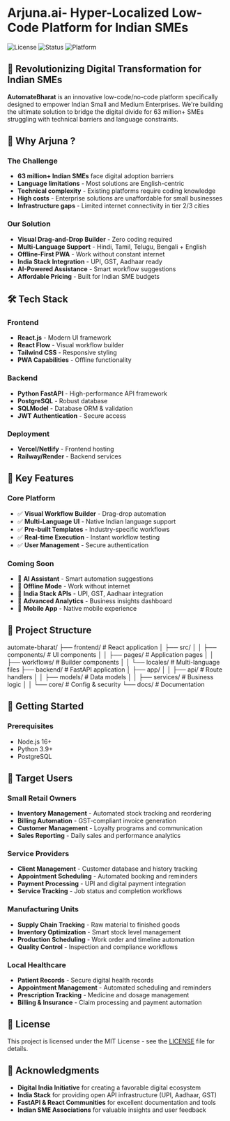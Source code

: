 # Arjuna.ai- Hyper-Localized Low-Code Platform for Indian SMEs

![License](https://img.shields.io/badge/License-MIT-blue.svg)
![Status](https://img.shields.io/badge/Status-Development%20Phase-orange)
![Platform](https://img.shields.io/badge/Platform-Web%20%2B%20PWA-brightgreen)

## 🌟 Revolutionizing Digital Transformation for Indian SMEs

**AutomateBharat** is an innovative low-code/no-code platform specifically designed to empower Indian Small and Medium Enterprises. We're building the ultimate solution to bridge the digital divide for 63 million+ SMEs struggling with technical barriers and language constraints.

## 🚀 Why Arjuna ?

### The Challenge
- **63 million+ Indian SMEs** face digital adoption barriers
- **Language limitations** - Most solutions are English-centric
- **Technical complexity** - Existing platforms require coding knowledge
- **High costs** - Enterprise solutions are unaffordable for small businesses
- **Infrastructure gaps** - Limited internet connectivity in tier 2/3 cities

### Our Solution
- **Visual Drag-and-Drop Builder** - Zero coding required
- **Multi-Language Support** - Hindi, Tamil, Telugu, Bengali + English
- **Offline-First PWA** - Work without constant internet
- **India Stack Integration** - UPI, GST, Aadhaar ready
- **AI-Powered Assistance** - Smart workflow suggestions
- **Affordable Pricing** - Built for Indian SME budgets

## 🛠 Tech Stack

### Frontend
- **React.js** - Modern UI framework
- **React Flow** - Visual workflow builder
- **Tailwind CSS** - Responsive styling
- **PWA Capabilities** - Offline functionality

### Backend
- **Python FastAPI** - High-performance API framework
- **PostgreSQL** - Robust database
- **SQLModel** - Database ORM & validation
- **JWT Authentication** - Secure access

### Deployment
- **Vercel/Netlify** - Frontend hosting
- **Railway/Render** - Backend services

## 🎯 Key Features

### Core Platform
- ✅ **Visual Workflow Builder** - Drag-drop automation
- ✅ **Multi-Language UI** - Native Indian language support
- ✅ **Pre-built Templates** - Industry-specific workflows
- ✅ **Real-time Execution** - Instant workflow testing
- ✅ **User Management** - Secure authentication

### Coming Soon
- 🔄 **AI Assistant** - Smart automation suggestions
- 🔄 **Offline Mode** - Work without internet
- 🔄 **India Stack APIs** - UPI, GST, Aadhaar integration
- 🔄 **Advanced Analytics** - Business insights dashboard
- 🔄 **Mobile App** - Native mobile experience

## 📁 Project Structure
automate-bharat/
├── frontend/ # React application
│ ├── src/
│ │ ├── components/ # UI components
│ │ ├── pages/ # Application pages
│ │ ├── workflows/ # Builder components
│ │ └── locales/ # Multi-language files
├── backend/ # FastAPI application
│ ├── app/
│ │ ├── api/ # Route handlers
│ │ ├── models/ # Data models
│ │ ├── services/ # Business logic
│ │ └── core/ # Config & security
└── docs/ # Documentation

## 🚀 Getting Started

### Prerequisites
- Node.js 16+ 
- Python 3.9+
- PostgreSQL


## 🎯 Target Users

### Small Retail Owners
- **Inventory Management** - Automated stock tracking and reordering
- **Billing Automation** - GST-compliant invoice generation
- **Customer Management** - Loyalty programs and communication
- **Sales Reporting** - Daily sales and performance analytics

### Service Providers
- **Client Management** - Customer database and history tracking
- **Appointment Scheduling** - Automated booking and reminders
- **Payment Processing** - UPI and digital payment integration
- **Service Tracking** - Job status and completion workflows

### Manufacturing Units
- **Supply Chain Tracking** - Raw material to finished goods
- **Inventory Optimization** - Smart stock level management
- **Production Scheduling** - Work order and timeline automation
- **Quality Control** - Inspection and compliance workflows

### Local Healthcare
- **Patient Records** - Secure digital health records
- **Appointment Management** - Automated scheduling and reminders
- **Prescription Tracking** - Medicine and dosage management
- **Billing & Insurance** - Claim processing and payment automation

## 📄 License

This project is licensed under the MIT License - see the [LICENSE](LICENSE) file for details.

## 🙏 Acknowledgments

- **Digital India Initiative** for creating a favorable digital ecosystem
- **India Stack** for providing open API infrastructure (UPI, Aadhaar, GST)
- **FastAPI & React Communities** for excellent documentation and tools
- **Indian SME Associations** for valuable insights and user feedback



